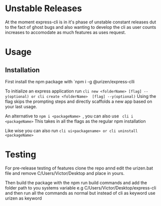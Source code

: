 # Unstable Releases 
At the moment express-cli is in it's phase of unstable constant releases dut to the fact of ghost bugs and also wanting to develop the cli as user counts increases to accomodate as much features as uses request.

# Usage
## Installation 
First install the npm package with `npm i -g @urizen/express-clli 

To initialize an express application run 
` cli new <folderName> [flag] --y(optional)
          or
cli create <folderName>  [flag] --y(optional)
`
Using the flag skips the prompting steps and directly scaffolds a new app based on your last usage.

An alternative to `npm i <packageName> `, you can also use ` cli i <packageName>` This takes in all the flags as the regular npm installation 


Like wise you can also run `cli ui<packagename> or cli uninstall <packageName> `


# Testing 

For pre-release testing of features clone the repo annd edit the urizen.bat file and remove C/Users/Victor/Desktop and place in yours.

Then build the package with the npm run build commands and add the folder path to you systems variable e.g C/Users/Victor/Desktop/express-cli and then run all the commands as normal but instead of cli as keyword use urizen as keyword
